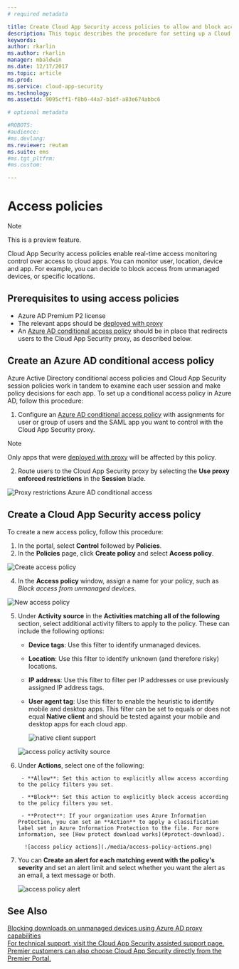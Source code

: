 ```yaml
---
# required metadata

title: Create Cloud App Security access policies to allow and block access | Microsoft Docs
description: This topic describes the procedure for setting up a Cloud App Security Proxy access policy to allow and block access to apps connected through Azure AD.
keywords:
author: rkarlin
ms.author: rkarlin
manager: mbaldwin
ms.date: 12/17/2017
ms.topic: article
ms.prod:
ms.service: cloud-app-security
ms.technology:
ms.assetid: 9095cff1-f8b0-44a7-b1df-a83e674abbc6

# optional metadata

#ROBOTS:
#audience:
#ms.devlang:
ms.reviewer: reutam
ms.suite: ems
#ms.tgt_pltfrm:
#ms.custom:

---
```



# Access policies 

> [!NOTE]
> This is a preview feature.

Cloud App Security access policies enable real-time access monitoring control over access to cloud apps. You can monitor user, location, device and app. For example, you can decide to block access from unmanaged devices, or specific locations.

## Prerequisites to using access policies

- Azure AD Premium P2 license
- The relevant apps should be [deployed with proxy](proxy-deployment-aad.md)
- An [Azure AD conditional access policy](https://docs.microsoft.com/azure/active-directory/active-directory-conditional-access-azure-portal) should be in place that redirects users to the Cloud App Security proxy, as described below.


## Create an Azure AD conditional access policy

Azure Active Directory conditional access policies and Cloud App Security session policies work in tandem to examine each user session and make policy decisions for each app. To set up a conditional access policy in Azure AD, follow this procedure:

1. Configure an [Azure AD conditional access policy](https://docs.microsoft.com/azure/active-directory/active-directory-conditional-access-azure-portal) with assignments for user or group of users and the SAML app you want to control with the Cloud App Security proxy. 

  > [!NOTE]
  > Only apps that were [deployed with proxy](proxy-deployment-aad.md) will be affected by this policy.

2. Route users to the Cloud App Security proxy by selecting the **Use proxy enforced restrictions** in the **Session** blade.

 ![Proxy restrictions Azure AD conditional access](./media/proxy-deploy-restrictions-aad.png)

## Create a Cloud App Security access policy 

To create a new access policy, follow this procedure:

1. In the portal, select **Control** followed by **Policies**.
3. In the **Policies** page, click **Create policy** and select **Access policy**.  

 ![Create access policy](./media/access-policy-menu.png)

4. In the **Access policy** window, assign a name for your policy, such as *Block access from unmanaged devices*.

 ![New access policy](./media/access-policy-screen.png)

5. Under **Activity source** in the **Activities matching all of the following** section, select additional activity filters to apply to the policy. These can include the following options: 

     - **Device tags**: Use this filter to identify unmanaged devices.

     - **Location**: Use this filter to identify unknown (and therefore risky) locations. 

     - **IP address**: Use this filter to filter per IP addresses or use previously assigned IP address tags. 

     - **User agent tag**: Use this filter to enable the heuristic to identify mobile and desktop apps. This filter can be set to equals or does not equal **Native client** and should be tested against your mobile and desktop apps for each cloud app.
         
         ![native client support](./media/user-agent-tag.png)

       
     ![access policy activity source](./media/access-policy-activity-source.png)

6. Under **Actions**, select one of the following: 

        - **Allow**: Set this action to explicitly allow access according to the policy filters you set.

        - **Block**: Set this action to explicitly block access according to the policy filters you set. 

        - **Protect**: If your organization uses Azure Information Protection, you can set an **Action** to apply a classification label set in Azure Information Protection to the file. For more information, see [How protect download works](#protect-download).

         ![access policy actions](./media/access-policy-actions.png)

7. You can **Create an alert for each matching event with the policy's severity** and set an alert limit and select whether you want the alert as an email, a text message or both.

    ![access policy alert](./media/session-policy-alert.png)



 
## See Also  
[Blocking downloads on unmanaged devices using Azure AD proxy capabilities](use-case-proxy-block-session-aad.md)   
[For technical support, visit the Cloud App Security assisted support page.](http://support.microsoft.com/oas/default.aspx?prid=16031)   
[Premier customers can also choose Cloud App Security directly from the Premier Portal.](https://premier.microsoft.com/)  
  
  